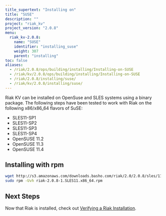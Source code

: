 ```yaml
---
title_supertext: "Installing on"
title: "SUSE"
description: ""
project: "riak_kv"
project_version: "2.0.8"
menu:
  riak_kv-2.0.8:
    name: "SUSE"
    identifier: "installing_suse"
    weight: 307
    parent: "installing"
toc: false
aliases:
  - /riak/2.0.8/ops/building/installing/Installing-on-SUSE
  - /riak/kv/2.0.8/ops/building/installing/Installing-on-SUSE
  - /riak/2.0.8/installing/suse/
  - /riak/kv/2.0.8/installing/suse/
---
```


[install verify]: /riak/kv/2.0.8/setup/installing/verify

Riak KV can be installed on OpenSuse and SLES systems using a binary package. The following steps have been tested to work with Riak on
the following x86/x86_64 flavors of SuSE:

* SLES11-SP1
* SLES11-SP2
* SLES11-SP3
* SLES11-SP4
* OpenSUSE 11.2
* OpenSUSE 11.3
* OpenSUSE 11.4

## Installing with rpm

```bash
wget http://s3.amazonaws.com/downloads.basho.com/riak/2.0/2.0.8/sles/11/riak-2.0.8-1.SLES11.x86_64.rpm
sudo rpm -Uvh riak-2.0.8-1.SLES11.x86_64.rpm
```

## Next Steps

Now that Riak is installed, check out [Verifying a Riak Installation][install verify].
